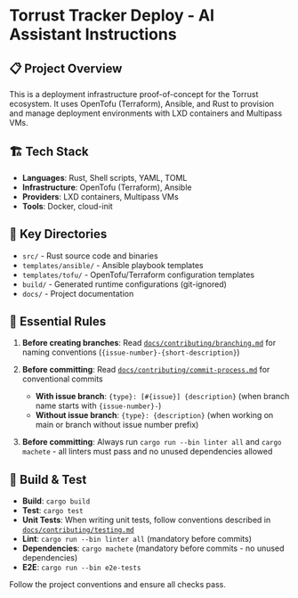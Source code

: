 # Torrust Tracker Deploy - AI Assistant Instructions

## 📋 Project Overview

This is a deployment infrastructure proof-of-concept for the Torrust ecosystem. It uses OpenTofu (Terraform), Ansible, and Rust to provision and manage deployment environments with LXD containers and Multipass VMs.

## 🏗️ Tech Stack

- **Languages**: Rust, Shell scripts, YAML, TOML
- **Infrastructure**: OpenTofu (Terraform), Ansible
- **Providers**: LXD containers, Multipass VMs
- **Tools**: Docker, cloud-init

## 📁 Key Directories

- `src/` - Rust source code and binaries
- `templates/ansible/` - Ansible playbook templates
- `templates/tofu/` - OpenTofu/Terraform configuration templates
- `build/` - Generated runtime configurations (git-ignored)
- `docs/` - Project documentation

## 🔧 Essential Rules

1. **Before creating branches**: Read [`docs/contributing/branching.md`](../docs/contributing/branching.md) for naming conventions (`{issue-number}-{short-description}`)

2. **Before committing**: Read [`docs/contributing/commit-process.md`](../docs/contributing/commit-process.md) for conventional commits

   - **With issue branch**: `{type}: [#{issue}] {description}` (when branch name starts with `{issue-number}-`)
   - **Without issue branch**: `{type}: {description}` (when working on main or branch without issue number prefix)

3. **Before committing**: Always run `cargo run --bin linter all` and `cargo machete` - all linters must pass and no unused dependencies allowed

## 🧪 Build & Test

- **Build**: `cargo build`
- **Test**: `cargo test`
- **Unit Tests**: When writing unit tests, follow conventions described in [`docs/contributing/testing.md`](../docs/contributing/testing.md)
- **Lint**: `cargo run --bin linter all` (mandatory before commits)
- **Dependencies**: `cargo machete` (mandatory before commits - no unused dependencies)
- **E2E**: `cargo run --bin e2e-tests`

Follow the project conventions and ensure all checks pass.
